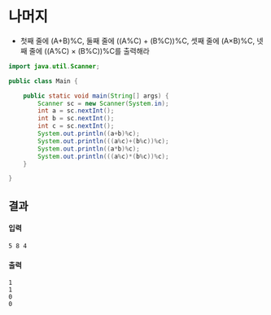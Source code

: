 # 나머지
+ 첫째 줄에 (A+B)%C, 둘째 줄에 ((A%C) + (B%C))%C, 셋째 줄에 (A×B)%C, 넷째 줄에 ((A%C) × (B%C))%C를 출력해라
```java
import java.util.Scanner;

public class Main {

	public static void main(String[] args) {
		Scanner sc = new Scanner(System.in);
		int a = sc.nextInt();
		int b = sc.nextInt();
		int c = sc.nextInt();
		System.out.println((a+b)%c);
		System.out.println(((a%c)+(b%c))%c);
		System.out.println((a*b)%c);
		System.out.println(((a%c)*(b%c))%c);
	}

}
```
## 결과
#### 입력
```
5 8 4
```
#### 출력
```
1
1
0
0
```